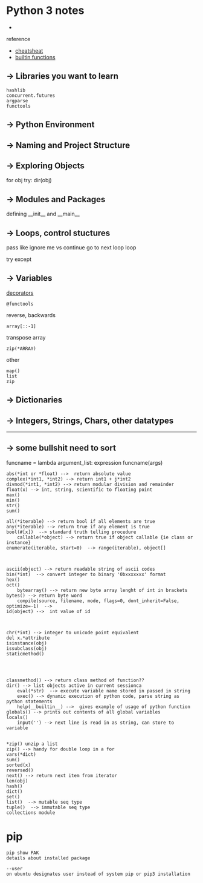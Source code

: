 
# Python 3 notes

- 


reference
- [cheatsheat](#https://gto76.github.io/python-cheatsheet)
- [builtin functions](https://docs.python.org/3/library/functions.html)

## -> Libraries you want to learn

```python3
hashlib
concurrent.futures
argparse
functools
```

## -> Python Environment

## -> Naming and Project Structure

## -> Exploring Objects

for obj
  try:
    dir(obj)
    

## -> Modules and Packages

defining \_\_init__ and \_\_main__

## -> Loops, control stuctures

pass like ignore me vs continue go to next loop loop

try except

## -> Variables

[decorators](#https://stackoverflow.com/questions/6392739/what-does-the-at-symbol-do-in-python)

    @functools

reverse, backwards

    array[::-1]

transpose array

    zip(*ARRAY)

other

    map()
    list
    zip

## -> Dictionaries

## -> Integers, Strings, Chars, other datatypes

---

## -> some bullshit need to sort

funcname = lambda argument_list: expression
funcname(args)


    abs(*int or *float) -->  return absolute value
    complex(*int1, *int2) --> return int1 + j*int2
    divmod(*int1, *int2) --> return modular division and remainder
    float(x) --> int, string, scientific to floating point
    max()
    min()
    str()
    sum()
    
    all(*iterable) --> return bool if all elements are true
    any(*iterable) --> return true if any element is true
    bool(#[x])  --> standard truth telling procedure
        callable(*object) --> return true if object callable {ie class or instance}
    enumerate(iterable, start=0)  --> range(iterable), object[]
    
    
    
    ascii(object) --> return readable string of ascii codes
    bin(*int)  --> convert integer to binary '0bxxxxxxx' format
    hex()
    oct()
        bytearray() --> return new byte array lenght of int in brackets
    bytes() --> return byte word
        compile(source, filename, mode, flags=0, dont_inherit=False, optimize=-1)  -->
    id(object) -->  int value of id
    
    
    
    chr(*int) --> integer to unicode point equivalent
    del x.*attribute
    isinstance(obj)
    issubclass(obj)
    staticmethod()
    
    
    
    
    classmethod() --> return class method of function??
    dir() --> list objects active in current sessionca
        eval(*str)  --> execute variable name stored in passed in string  
        exec() --> dynamic execution of python code, parse string as python statements
        help(__builtin__) -->  gives example of usage of python function
    globals() --> prints out contents of all global variables
    locals()
        input('') --> next line is read in as string, can store to variable
    
    
    *zip() unzip a list
    zip() --> handy for double loop in a for
    vars(*dict)
    sum()
    sorted(x)
    reversed()
    next() --> return next item from iterator
    len(obj)
    hash()
    dict()
    set()
    list()  --> mutable seq type
    tuple()  --> immutable seq type
    collections module

# pip

    pip show PAK
    details about installed package

    --user
    on ubuntu designates user instead of system pip or pip3 installation
